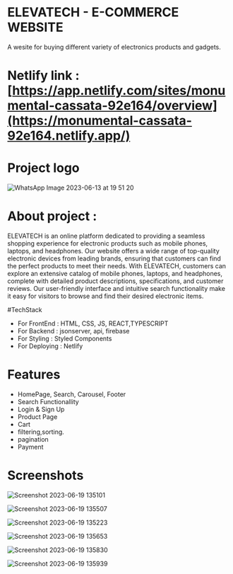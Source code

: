 
# ELEVATECH  - E-COMMERCE WEBSITE
A wesite for buying different variety of electronics products and gadgets.

# Netlify link : [https://app.netlify.com/sites/monumental-cassata-92e164/overview](https://monumental-cassata-92e164.netlify.app/)


 # Project logo 
 ![WhatsApp Image 2023-06-13 at 19 51 20](https://github.com/WDwithSuraj/boorish-earthquake-4077/assets/115460439/942af9bf-f67c-472f-aa43-09a39a241221)
 
 # About project : 
ELEVATECH is an online platform dedicated to providing a seamless shopping experience for electronic products such as mobile phones, laptops, and headphones. Our website offers a wide range of top-quality electronic devices from leading brands, ensuring that customers can find the perfect products to meet their needs.
With ELEVATECH, customers can explore an extensive catalog of mobile phones, laptops, and headphones, complete with detailed product descriptions, specifications, and customer reviews. Our user-friendly interface and intuitive search functionality make it easy for visitors to browse and find their desired electronic items.

#TechStack
* For FrontEnd : HTML, CSS, JS, REACT,TYPESCRIPT
* For Backend : jsonserver, api, firebase
* For Styling : Styled Components
* For Deploying : Netlify

# Features
* HomePage, Search, Carousel, Footer
* Search Functionallity
* Login & Sign Up
* Product Page
* Cart
* filtering,sorting.
* pagination
* Payment

# Screenshots

![Screenshot 2023-06-19 135101](https://github.com/WDwithSuraj/boorish-earthquake-4077/assets/115460439/1266f71c-f181-4670-b093-c672067223c2)

![Screenshot 2023-06-19 135507](https://github.com/WDwithSuraj/boorish-earthquake-4077/assets/115460439/97a9d4f1-8385-4325-bb42-e07e3a2091f0)

![Screenshot 2023-06-19 135223](https://github.com/WDwithSuraj/boorish-earthquake-4077/assets/115460439/c8f6d7cd-ac1d-499b-8e1b-1a8cd083db3b)

![Screenshot 2023-06-19 135653](https://github.com/WDwithSuraj/boorish-earthquake-4077/assets/115460439/b09c95e2-ec67-4dee-8fa3-9d1e210b547f)

![Screenshot 2023-06-19 135830](https://github.com/WDwithSuraj/boorish-earthquake-4077/assets/115460439/ddd7a769-6535-410d-aa78-cbfccfa2f6ad)

![Screenshot 2023-06-19 135939](https://github.com/WDwithSuraj/boorish-earthquake-4077/assets/115460439/517b3473-8bbe-48d4-925a-eaffef9517b2)







